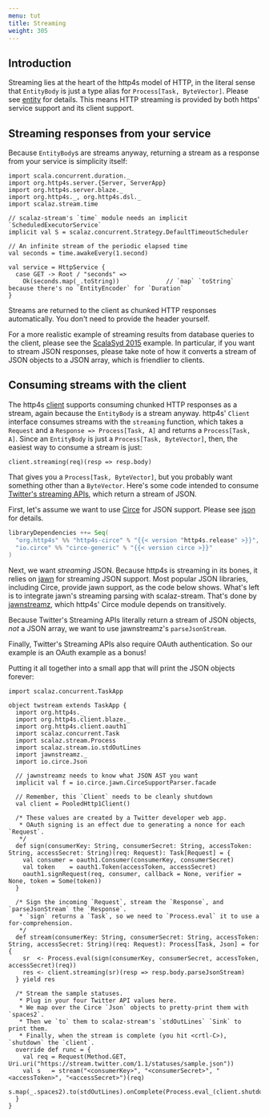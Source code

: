 ```yaml
---
menu: tut
title: Streaming
weight: 305
---
```


## Introduction

Streaming lies at the heart of the http4s model of HTTP, in the literal sense that `EntityBody`
is just a type alias for `Process[Task, ByteVector]`. Please see [entity] for details. This means
HTTP streaming is provided by both https' service support and its client support.

## Streaming responses from your service

Because `EntityBody`s are streams anyway, returning a stream as a response from your service is
simplicity itself:

```tut:book
import scala.concurrent.duration._
import org.http4s.server.{Server, ServerApp}
import org.http4s.server.blaze._
import org.http4s._, org.http4s.dsl._
import scalaz.stream.time

// scalaz-stream's `time` module needs an implicit `ScheduledExecutorService`
implicit val S = scalaz.concurrent.Strategy.DefaultTimeoutScheduler

// An infinite stream of the periodic elapsed time
val seconds = time.awakeEvery(1.second)

val service = HttpService {
  case GET -> Root / "seconds" =>
    Ok(seconds.map(_.toString))             // `map` `toString` because there's no `EntityEncoder` for `Duration`
}
```

Streams are returned to the client as chunked HTTP responses automatically. You don't need to provide the header yourself.

For a more realistic example of streaming results from database queries to the client, please see the
[ScalaSyd 2015] example. In particular, if you want to stream JSON responses, please take note of how
it converts a stream of JSON objects to a JSON array, which is friendlier to clients.

## Consuming streams with the client

The http4s [client] supports consuming chunked HTTP responses as a stream, again because the
`EntityBody` is a stream anyway. http4s' `Client` interface consumes streams with the `streaming`
function, which takes a `Request` and a `Response => Process[Task, A]` and returns a
`Process[Task, A]`. Since an `EntityBody` is just a `Process[Task, ByteVector]`, then, the easiest way
to consume a stream is just:

```tut:fail
client.streaming(req)(resp => resp.body)
```

That gives you a `Process[Task, ByteVector]`, but you probably want something other than a `ByteVector`.
Here's some code intended to consume [Twitter's streaming APIs], which return a stream of JSON.

First, let's assume we want to use [Circe] for JSON support. Please see [json] for details.

```scala
libraryDependencies ++= Seq(
  "org.http4s" %% "http4s-circe" % "{{< version "http4s.release" >}}",
  "io.circe" %% "circe-generic" % "{{< version circe >}}"
)
```

Next, we want _streaming_ JSON. Because http4s is streaming in its bones, it relies on [jawn] for
streaming JSON support. Most popular JSON libraries, including Circe, provide jawn support, as
the code below shows. What's left is to integrate jawn's streaming parsing with scalaz-stream.
That's done by [jawnstreamz], which http4s' Circe module depends on transitively.

Because Twitter's Streaming APIs literally return a stream of JSON objects, _not_ a JSON array,
we want to use jawnstreamz's `parseJsonStream`.

Finally, Twitter's Streaming APIs also require OAuth authentication. So our example is an OAuth
example as a bonus!

Putting it all together into a small app that will print the JSON objects forever:

```tut:book
import scalaz.concurrent.TaskApp

object twstream extends TaskApp {
  import org.http4s._
  import org.http4s.client.blaze._
  import org.http4s.client.oauth1
  import scalaz.concurrent.Task
  import scalaz.stream.Process
  import scalaz.stream.io.stdOutLines
  import jawnstreamz._
  import io.circe.Json

  // jawnstreamz needs to know what JSON AST you want
  implicit val f = io.circe.jawn.CirceSupportParser.facade

  // Remember, this `Client` needs to be cleanly shutdown
  val client = PooledHttp1Client()

  /* These values are created by a Twitter developer web app.
   * OAuth signing is an effect due to generating a nonce for each `Request`.
   */
  def sign(consumerKey: String, consumerSecret: String, accessToken: String, accessSecret: String)(req: Request): Task[Request] = {
    val consumer = oauth1.Consumer(consumerKey, consumerSecret)
    val token    = oauth1.Token(accessToken, accessSecret)
    oauth1.signRequest(req, consumer, callback = None, verifier = None, token = Some(token))
  }

  /* Sign the incoming `Request`, stream the `Response`, and `parseJsonStream` the `Response`.
   * `sign` returns a `Task`, so we need to `Process.eval` it to use a for-comprehension.
   */
  def stream(consumerKey: String, consumerSecret: String, accessToken: String, accessSecret: String)(req: Request): Process[Task, Json] = for {
    sr  <- Process.eval(sign(consumerKey, consumerSecret, accessToken, accessSecret)(req))
    res <- client.streaming(sr)(resp => resp.body.parseJsonStream)
  } yield res

  /* Stream the sample statuses.
   * Plug in your four Twitter API values here.
   * We map over the Circe `Json` objects to pretty-print them with `spaces2`.
   * Then we `to` them to scalaz-stream's `stdOutLines` `Sink` to print them.
   * Finally, when the stream is complete (you hit <crtl-C>), `shutdown` the `client`.
  override def runc = {
    val req = Request(Method.GET, Uri.uri("https://stream.twitter.com/1.1/statuses/sample.json"))
    val s   = stream("<consumerKey>", "<consumerSecret>", "<accessToken>", "<accessSecret>")(req)
    s.map(_.spaces2).to(stdOutLines).onComplete(Process.eval_(client.shutdown)).run
  }
}
```

[client]: ../client
[entity]: ../entity
[ScalaSyd 2015]: https://bitbucket.org/da_terry/scalasyd-doobie-http4s
[json]: ../json
[jawn]: https://github.com/non/jawn
[jawnstreamz]: https://github.com/rossabaker/jawn-fs2/tree/jawn-streamz
[Twitter's streaming APIs]: https://dev.twitter.com/streaming/overview
[circe]: https://circe.github.io/circe/

